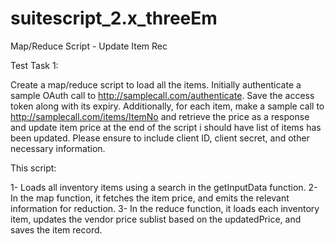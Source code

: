 # suitescript_2.x_threeEm
Map/Reduce Script - Update Item Rec 

Test Task 1:

Create a map/reduce script to load all the items.
Initially authenticate a sample OAuth call to http://samplecall.com/authenticate. 
Save the access token along with its expiry. Additionally, for each item, make a sample call to http://samplecall.com/items/ItemNo and retrieve the price as a response and update item price at the end of the script i should have list of items has been updated.
Please ensure to include client ID, client secret, and other necessary information.

This script:

1-	Loads all inventory items using a search in the getInputData function.
2-	In the map function, it fetches the item price, and emits the relevant information for reduction.
3-	In the reduce function, it loads each inventory item, updates the vendor price sublist based on the updatedPrice, and saves the item record.

